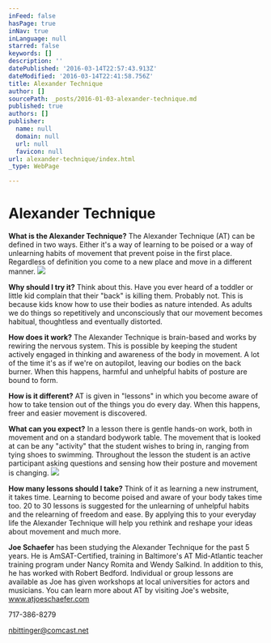 ```yaml
---
inFeed: false
hasPage: true
inNav: true
inLanguage: null
starred: false
keywords: []
description: ''
datePublished: '2016-03-14T22:57:43.913Z'
dateModified: '2016-03-14T22:41:58.756Z'
title: Alexander Technique
author: []
sourcePath: _posts/2016-01-03-alexander-technique.md
published: true
authors: []
publisher:
  name: null
  domain: null
  url: null
  favicon: null
url: alexander-technique/index.html
_type: WebPage

---
```

# Alexander Technique

**What is the Alexander Technique?** The Alexander Technique (AT) can be defined in two ways. Either it's a way of learning to be poised or a way of unlearning habits of movement that prevent poise in the first place.  Regardless of definition you come to a new place and move in a different manner.
![](https://the-grid-user-content.s3-us-west-2.amazonaws.com/69914152-9b93-4b2f-be4d-14b417e2b31b.jpg)

**Why should I try it?** Think about this. Have you ever heard of a toddler or little kid complain that their "back" is killing them. Probably not. This is because kids know how to use their bodies as nature intended. As adults we do things so repetitively and unconsciously that our movement becomes habitual, thoughtless and eventually distorted.

**How does it work?** The Alexander Technique is brain-based and works by rewiring the nervous system. This is possible by keeping the student actively engaged in thinking and awareness of the body in movement. A lot of the time it's as if we're on autopilot, leaving our bodies on the back burner. When this happens, harmful and unhelpful habits of posture are bound to form.

**How is it different?** AT is given in "lessons" in which you become aware of how to take tension out of the things you do every day. When this happens, freer and easier movement is discovered.

**What can you expect?** In a lesson there is gentle hands-on work, both in movement and on a standard bodywork table. The movement that is looked at can be any "activity" that the student wishes to bring in, ranging from tying shoes to swimming. Throughout the lesson the student is an active participant asking questions and sensing how their posture and movement is changing.
![](https://the-grid-user-content.s3-us-west-2.amazonaws.com/66a882ba-0330-4b24-acd8-864349df8f25.jpg)

**How many lessons should I take?** Think of it as learning a new instrument, it takes time. Learning to become poised and aware of your body takes time too. 20 to 30 lessons is suggested for the unlearning of unhelpful habits and the relearning of freedom and ease. By applying this to your everyday life the Alexander Technique will help you rethink and reshape your ideas about movement and much more.

**Joe Schaefer** has been studying the Alexander Technique for the past 5 years. He is AmSAT-Certified, training in Baltimore's AT Mid-Atlantic teacher training program under Nancy Romita and Wendy Salkind. In addition to this, he has worked with Robert Bedford. Individual or group lessons are available as Joe has given workshops at local universities for actors and musicians. You can learn more about AT by visiting Joe's website, www.atjoeschaefer.com 

717-386-8279

nbittinger@comcast.net